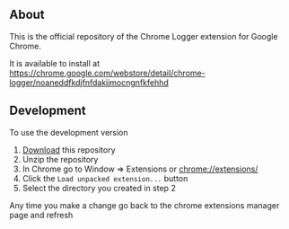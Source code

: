 ## About

This is the official repository of the Chrome Logger extension for Google Chrome.

It is available to install at 
https://chrome.google.com/webstore/detail/chrome-logger/noaneddfkdjfnfdakjjmocngnfkfehhd

## Development

To use the development version

1. [Download](https://github.com/ccampbell/chromelogger/archive/master.zip) this repository
2. Unzip the repository
3. In Chrome go to Window => Extensions or [chrome://extensions/](chrome://extensions/)
4. Click the ``Load unpacked extension...`` button
5. Select the directory you created in step 2

Any time you make a change go back to the chrome extensions manager page and refresh
